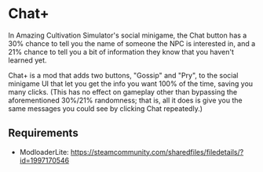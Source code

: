 # Chat+
In Amazing Cultivation Simulator's social minigame, the Chat button has a 30% chance to tell you the name of someone the NPC is interested in, and a 21% chance to tell you a bit of information they know that you haven't learned yet.

Chat+ is a mod that adds two buttons, "Gossip" and "Pry", to the social minigame UI that let you get the info you want 100% of the time, saving you many clicks. (This has no effect on gameplay other than bypassing the aforementioned 30%/21% randomness; that is, all it does is give you the same messages you could see by clicking Chat repeatedly.)

## Requirements
* ModloaderLite: https://steamcommunity.com/sharedfiles/filedetails/?id=1997170546
